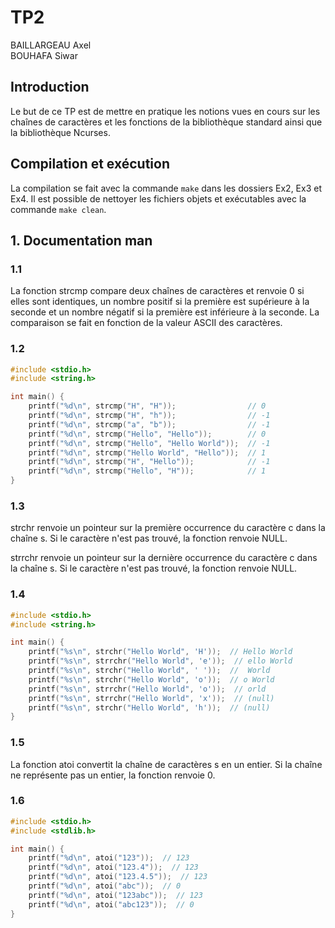 # TP2

BAILLARGEAU Axel<br>
BOUHAFA Siwar

## Introduction

Le but de ce TP est de mettre en pratique les notions vues en cours sur les chaînes de caractères et les fonctions de la bibliothèque standard ainsi que la bibliothèque Ncurses.

## Compilation et exécution

La compilation se fait avec la commande `make` dans les dossiers Ex2, Ex3 et Ex4. Il est possible de nettoyer les fichiers objets et exécutables avec la commande `make clean`.

## 1. Documentation man

### 1.1

La fonction strcmp compare deux chaînes de caractères et renvoie 0 si elles sont identiques, un nombre positif si la première est supérieure à la seconde et un nombre négatif si la première est inférieure à la seconde. La comparaison se fait en fonction de la valeur ASCII des caractères.

### 1.2

```c
#include <stdio.h>
#include <string.h>

int main() {
    printf("%d\n", strcmp("H", "H"));                // 0
    printf("%d\n", strcmp("H", "h"));                // -1
    printf("%d\n", strcmp("a", "b"));                // -1
    printf("%d\n", strcmp("Hello", "Hello"));        // 0
    printf("%d\n", strcmp("Hello", "Hello World"));  // -1
    printf("%d\n", strcmp("Hello World", "Hello"));  // 1
    printf("%d\n", strcmp("H", "Hello"));            // -1
    printf("%d\n", strcmp("Hello", "H"));            // 1
}
```

### 1.3

strchr renvoie un pointeur sur la première occurrence du caractère c dans la chaîne s. Si le caractère n'est pas trouvé, la fonction renvoie NULL.

strrchr renvoie un pointeur sur la dernière occurrence du caractère c dans la chaîne s. Si le caractère n'est pas trouvé, la fonction renvoie NULL.

### 1.4

```c
#include <stdio.h>
#include <string.h>

int main() {
    printf("%s\n", strchr("Hello World", 'H'));  // Hello World
    printf("%s\n", strrchr("Hello World", 'e'));  // ello World
    printf("%s\n", strchr("Hello World", ' '));  //  World
    printf("%s\n", strchr("Hello World", 'o'));  // o World
    printf("%s\n", strrchr("Hello World", 'o'));  // orld
    printf("%s\n", strrchr("Hello World", 'x'));  // (null)
    printf("%s\n", strchr("Hello World", 'h'));  // (null)
}
```

### 1.5

La fonction atoi convertit la chaîne de caractères s en un entier. Si la chaîne ne représente pas un entier, la fonction renvoie 0.

### 1.6

```c
#include <stdio.h>
#include <stdlib.h>

int main() {
    printf("%d\n", atoi("123"));  // 123
    printf("%d\n", atoi("123.4"));  // 123
    printf("%d\n", atoi("123.4.5"));  // 123
    printf("%d\n", atoi("abc"));  // 0
    printf("%d\n", atoi("123abc"));  // 123
    printf("%d\n", atoi("abc123"));  // 0
}
```
